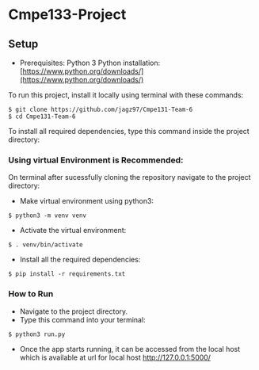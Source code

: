 # Cmpe133-Project

## Setup
- Prerequisites: Python 3
    Python installation: [https://www.python.org/downloads/](https://www.python.org/downloads/)

To run this project, install it locally using terminal with these commands:

    $ git clone https://github.com/jagz97/Cmpe131-Team-6
    $ cd Cmpe131-Team-6
To install all required dependencies, type this command inside the project directory:

### Using virtual Environment is Recommended:
On terminal after sucessfully cloning the repository navigate to the project directory:
- Make virtual environment using python3:

```linux
$ python3 -m venv venv
```  
    

- Activate the virtual environment:
```linux
$ . venv/bin/activate
```

- Install all the required dependencies:

```
$ pip install -r requirements.txt
```
    

### How to Run
- Navigate to the project directory. 
- Type this command into your terminal:
``` 
$ python3 run.py
```
- Once the app starts running, it can be accessed from the local host which is available at url for local host http://127.0.0.1:5000/
